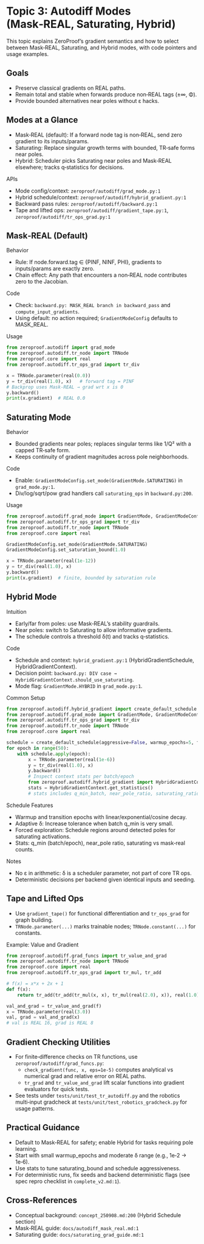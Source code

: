 # Topic 3: Autodiff Modes (Mask‑REAL, Saturating, Hybrid)

This topic explains ZeroProof’s gradient semantics and how to select between Mask‑REAL, Saturating, and Hybrid modes, with code pointers and usage examples.

## Goals
- Preserve classical gradients on REAL paths.
- Remain total and stable when forwards produce non‑REAL tags (±∞, Φ).
- Provide bounded alternatives near poles without ε hacks.

## Modes at a Glance
- Mask‑REAL (default): If a forward node tag is non‑REAL, send zero gradient to its inputs/params.
- Saturating: Replace singular growth terms with bounded, TR‑safe forms near poles.
- Hybrid: Scheduler picks Saturating near poles and Mask‑REAL elsewhere; tracks q‑statistics for decisions.

APIs
- Mode config/context: `zeroproof/autodiff/grad_mode.py:1`
- Hybrid schedule/context: `zeroproof/autodiff/hybrid_gradient.py:1`
- Backward pass rules: `zeroproof/autodiff/backward.py:1`
- Tape and lifted ops: `zeroproof/autodiff/gradient_tape.py:1`, `zeroproof/autodiff/tr_ops_grad.py:1`

## Mask‑REAL (Default)
Behavior
- Rule: If node.forward.tag ∈ {PINF, NINF, PHI}, gradients to inputs/params are exactly zero.
- Chain effect: Any path that encounters a non‑REAL node contributes zero to the Jacobian.

Code
- Check: `backward.py: MASK_REAL branch in backward_pass` and `compute_input_gradients`.
- Using default: no action required; `GradientModeConfig` defaults to MASK_REAL.

Usage
```python
from zeroproof.autodiff import grad_mode
from zeroproof.autodiff.tr_node import TRNode
from zeroproof.core import real
from zeroproof.autodiff.tr_ops_grad import tr_div

x = TRNode.parameter(real(0.0))
y = tr_div(real(1.0), x)   # forward tag = PINF
# Backprop uses Mask‑REAL → grad wrt x is 0
y.backward()
print(x.gradient)  # REAL 0.0
```

## Saturating Mode
Behavior
- Bounded gradients near poles; replaces singular terms like 1/Q² with a capped TR‑safe form.
- Keeps continuity of gradient magnitudes across pole neighborhoods.

Code
- Enable: `GradientModeConfig.set_mode(GradientMode.SATURATING)` in `grad_mode.py:1`.
- Div/log/sqrt/pow grad handlers call `saturating_ops` in `backward.py:200`.

Usage
```python
from zeroproof.autodiff.grad_mode import GradientMode, GradientModeConfig
from zeroproof.autodiff.tr_ops_grad import tr_div
from zeroproof.autodiff.tr_node import TRNode
from zeroproof.core import real

GradientModeConfig.set_mode(GradientMode.SATURATING)
GradientModeConfig.set_saturation_bound(1.0)

x = TRNode.parameter(real(1e-12))
y = tr_div(real(1.0), x)
y.backward()
print(x.gradient)  # finite, bounded by saturation rule
```

## Hybrid Mode
Intuition
- Early/far from poles: use Mask‑REAL’s stability guardrails.
- Near poles: switch to Saturating to allow informative gradients.
- The schedule controls a threshold δ(t) and tracks q‑statistics.

Code
- Schedule and context: `hybrid_gradient.py:1` (HybridGradientSchedule, HybridGradientContext).
- Decision point: `backward.py: DIV case → HybridGradientContext.should_use_saturating`.
- Mode flag: `GradientMode.HYBRID` in `grad_mode.py:1`.

Common Setup
```python
from zeroproof.autodiff.hybrid_gradient import create_default_schedule
from zeroproof.autodiff.grad_mode import GradientMode, GradientModeConfig
from zeroproof.autodiff.tr_ops_grad import tr_div
from zeroproof.autodiff.tr_node import TRNode
from zeroproof.core import real

schedule = create_default_schedule(aggressive=False, warmup_epochs=5, force_exploration=True)
for epoch in range(50):
    with schedule.apply(epoch):
        x = TRNode.parameter(real(1e-6))
        y = tr_div(real(1.0), x)
        y.backward()
        # Inspect context stats per batch/epoch
        from zeroproof.autodiff.hybrid_gradient import HybridGradientContext
        stats = HybridGradientContext.get_statistics()
        # stats includes q_min_batch, near_pole_ratio, saturating_ratio, etc.
```

Schedule Features
- Warmup and transition epochs with linear/exponential/cosine decay.
- Adaptive δ: Increase tolerance when batch q_min is very small.
- Forced exploration: Schedule regions around detected poles for saturating activations.
- Stats: q_min (batch/epoch), near_pole ratio, saturating vs mask‑real counts.

Notes
- No ε in arithmetic: δ is a scheduler parameter, not part of core TR ops.
- Deterministic decisions per backend given identical inputs and seeding.

## Tape and Lifted Ops
- Use `gradient_tape()` for functional differentiation and `tr_ops_grad` for graph building.
- `TRNode.parameter(...)` marks trainable nodes; `TRNode.constant(...)` for constants.

Example: Value and Gradient
```python
from zeroproof.autodiff.grad_funcs import tr_value_and_grad
from zeroproof.autodiff.tr_node import TRNode
from zeroproof.core import real
from zeroproof.autodiff.tr_ops_grad import tr_mul, tr_add

# f(x) = x*x + 2x + 1
def f(x):
    return tr_add(tr_add(tr_mul(x, x), tr_mul(real(2.0), x)), real(1.0))

val_and_grad = tr_value_and_grad(f)
x = TRNode.parameter(real(3.0))
val, grad = val_and_grad(x)
# val is REAL 16, grad is REAL 8
```

## Gradient Checking Utilities
- For finite‑difference checks on TR functions, use `zeroproof/autodiff/grad_funcs.py`:
  - `check_gradient(func, x, eps=1e-5)` computes analytical vs numerical grad and relative error on REAL paths.
  - `tr_grad` and `tr_value_and_grad` lift scalar functions into gradient evaluators for quick tests.
- See tests under `tests/unit/test_tr_autodiff.py` and the robotics multi‑input gradcheck at `tests/unit/test_robotics_gradcheck.py` for usage patterns.

## Practical Guidance
- Default to Mask‑REAL for safety; enable Hybrid for tasks requiring pole learning.
- Start with small warmup_epochs and moderate δ range (e.g., 1e‑2 → 1e‑6).
- Use stats to tune saturating_bound and schedule aggressiveness.
- For deterministic runs, fix seeds and backend deterministic flags (see spec repro checklist in `complete_v2.md:1`).

## Cross‑References
- Conceptual background: `concept_250908.md:200` (Hybrid Schedule section)
- Mask‑REAL guide: `docs/autodiff_mask_real.md:1`
- Saturating guide: `docs/saturating_grad_guide.md:1`
